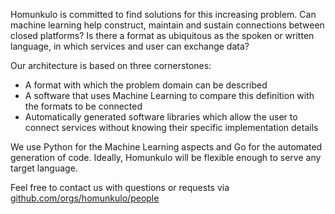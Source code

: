 Homunkulo is committed to find solutions for this increasing problem. Can machine learning help construct, maintain and sustain connections between closed platforms? Is there a format as ubiquitous as the spoken or written language, in which services and user can exchange data?

Our architecture is based on three cornerstones:
- A format with which the problem domain can be described
- A software that uses Machine Learning to compare this definition with the formats to be connected
- Automatically generated software libraries which allow the user to connect services without knowing their specific implementation details

We use Python for the Machine Learning aspects and Go for the automated generation of code. Ideally, Homunkulo will be flexible enough to serve any target language.

Feel free to contact us with questions or requests via <a href="https://github.com/orgs/homunkulo/people" title="Homunkulo GitHub" target="_blank">github.com/orgs/homunkulo/people</a>
